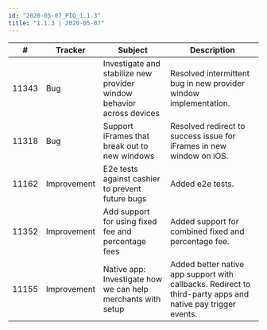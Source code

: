 ```yaml
--- 
id: "2020-05-07_PIQ_1.1.3"
title: "1.1.3 | 2020-05-07"
--- 
```



| #     | Tracker     | Subject                                                               | Description                                                        |
|-------|-------------|-----------------------------------------------------------------------|---------------------------------------------------------|
| 11343 | Bug         | Investigate and stabilize new provider window behavior across devices | Resolved intermittent bug in new provider window implementation. |
| 11318 | Bug         | Support iFrames that break out to new windows                         | Resolved redirect to success issue for iFrames in new window on iOS. |
| 11162 | Improvement | E2e tests against cashier to prevent future bugs                      | Added e2e tests. |
| 11352 | Improvement | Add support for using fixed fee and percentage fees                   | Added support for combined fixed and percentage fee. |
| 11155 | Improvement | Native app: Investigate how we can help merchants with setup          | Added better native app support with callbacks. Redirect to third-party apps and native pay trigger events.|